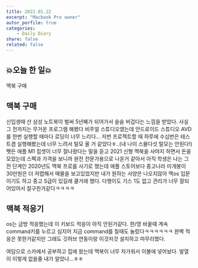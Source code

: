 ```yaml
---
title: 2022.01.22
excerpt: "Macbook Pro owner"
autor_porfile: true
categories:
    - Daily Diary
share: false
related: false
---
```


## 💥오늘 한 일💥
맥북 구매

## 맥북 구매
신입생때 산 삼성 노트북이 벌써 5년째가 되어가서 슬슬 버겁다는 느낌을 받았다. 사실 그 전까지는 무거운 프로그램 해봤다 비주얼 스튜디오였는데 안드로이드 스튜디오 AVD를 한번 실행할 때마다 로딩이 너무 느리다... 저번 프로젝트할 때 하루에 수십번은 테스트겸 실행해봤는데 너무 느려서 탈모 올 거 같았다ㅎ..(내 나이 스물다섯 탈모는 안된다!) 쨋든 애플 M1 칩셋이 너무 잘나왔다는 말을 듣고 2021 신형 맥북을 사야지 하면서 돈을 모았는데 스펙과 가격을 보니까 완전 전문가용으로 나온거 같아서 아직 학생은 나는 그 전 단계인 2020년도 맥북 프로를 사기로 했는데 애플 스토어보다 중고나라 미개봉이 30만원은 더 저렵해서 매물을 보고있었지만 내가 원하는 사양은 나오지않아 맥os 입문이기도 하고 중고 S급이 있길래 쿨거래 했다. 다행이도 기스 1도 없고 관리가 너무 잘되어있어서 잘구한거같다ㅋㅋㅋㅋ

## 맥북 적응기
os는 금방 적응했는데 이 키보드 적응이 아직 안된거같다. 한/영 바꿀때 계속 command키를 누르고 심지어 지금 command를 칠때도 눌렀다ㅋㅋㅋㅋㅋㅋ 완벽 적응은 못한거같지만 그래도 깃허브 연동이랑 이것저것 설치하고 마무리했다.  

여담으로 스카에서 공부하고 집에 왔는데 맥북이 너무 차가워서 이불에 넣어놨다. 발열이 이렇게 없을줄 내가 알았나...ㅎㅎ